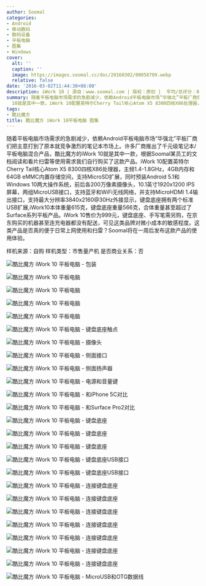 ```yaml
---
author: Soomal
categories:
- Android
- 移动数码
- 数码设备
- 平板电脑
- 图集
- Windows
cover:
  alt: ''
  caption: ''
  image: https://images.soomal.cc/doc/20160302/00058709.webp
  relative: false
date: '2016-03-02T11:44:30+08:00'
description: iWork 10 | 源自：www.soomal.com | 版权：原创 |  平均/总评分：08.57/60
summary: 随着平板电脑市场需求的急剧减少，依赖Android平板电脑市场“华强北”平板厂商们把主意打到了原本就竞争激烈的笔记本市场上。许多厂商推出了千元级笔记本/平板电脑混合产品，酷比魔方的iWork
  10就是其中一款，iWork 10配置英特尔Cherry Tail核心Atom X5 8300四核X86处理器，售价为999元。
tags:
- 酷比魔方
title: 酷比魔方 iWork 10平板电脑 图集
---
```


随着平板电脑市场需求的急剧减少，依赖Android平板电脑市场“华强北”平板厂商们把主意打到了原本就竞争激烈的笔记本市场上。许多厂商推出了千元级笔记本/平板电脑混合产品，酷比魔方的iWork 10就是其中一款，根据Soomal某员工的文档阅读和看片扫雷等使用需求我们自行购买了这款产品。iWork 10配置英特尔Cherry Tail核心Atom X5 8300四核X86处理器，主频1.4-1.8GHz，4GB内存和64GB eMMC内置存储空间，支持MicroSD扩展，同时预装Android 5.1和Windows 10两大操作系统，前后各200万像素摄像头，10.1英寸1920x1200 IPS屏幕，两组MicroUSB接口，支持蓝牙和WiFi无线网络，并支持MicroHDMI 1.4输出接口，支持最大分辨率3840x2160@30Hz外接显示，键盘底座拥有两个标准USB扩展,iWork10本体重量615克，键盘底座重量566克，合体重量甚至超过了Surface系列平板产品。iWork 10售价为999元，键盘底座、手写笔需另购，在京东购买的机器甚至连充电器都没有配送，可见这类品牌对微小成本的敏感程度。这类产品是否真的便于日常上网使用和扫雷？Soomal将在一周后发布这款产品的使用体验。



样机来源：自购
样机类型：市售量产机
是否商业关系：否



![酷比魔方 iWork 10 平板电脑 - 包装](https://images.soomal.cc/doc/20160302/00058678.webp)



![酷比魔方 iWork 10 平板电脑](https://images.soomal.cc/doc/20160302/00058679.webp)



![酷比魔方 iWork 10 平板电脑](https://images.soomal.cc/doc/20160302/00058680.webp)



![酷比魔方 iWork 10 平板电脑](https://images.soomal.cc/doc/20160302/00058681.webp)



![酷比魔方 iWork 10 平板电脑](https://images.soomal.cc/doc/20160302/00058682.webp)



![酷比魔方 iWork 10 平板电脑 - 键盘底座触点](https://images.soomal.cc/doc/20160302/00058683.webp)



![酷比魔方 iWork 10 平板电脑 - 摄像头](https://images.soomal.cc/doc/20160302/00058684.webp)



![酷比魔方 iWork 10 平板电脑 - 侧面接口](https://images.soomal.cc/doc/20160302/00058685.webp)



![酷比魔方 iWork 10 平板电脑 - 侧面扬声器](https://images.soomal.cc/doc/20160302/00058686.webp)



![酷比魔方 iWork 10 平板电脑 - 电源和音量键](https://images.soomal.cc/doc/20160302/00058687.webp)



![酷比魔方 iWork 10 平板电脑 - 和iPhone 5C对比](https://images.soomal.cc/doc/20160302/00058688.webp)



![酷比魔方 iWork 10 平板电脑 - 和Surface Pro2对比](https://images.soomal.cc/doc/20160302/00058689.webp)



![酷比魔方 iWork 10 平板电脑 - 键盘底座](https://images.soomal.cc/doc/20160302/00058690.webp)



![酷比魔方 iWork 10 平板电脑 - 键盘底座](https://images.soomal.cc/doc/20160302/00058691.webp)



![酷比魔方 iWork 10 平板电脑 - 键盘底座](https://images.soomal.cc/doc/20160302/00058692.webp)



![酷比魔方 iWork 10 平板电脑 - 键盘底座USB接口](https://images.soomal.cc/doc/20160302/00058693.webp)



![酷比魔方 iWork 10 平板电脑 - 键盘底座USB接口](https://images.soomal.cc/doc/20160302/00058694.webp)



![酷比魔方 iWork 10 平板电脑 - 连接键盘底座](https://images.soomal.cc/doc/20160302/00058695.webp)



![酷比魔方 iWork 10 平板电脑 - 连接键盘底座](https://images.soomal.cc/doc/20160302/00058696.webp)



![酷比魔方 iWork 10 平板电脑 - 连接键盘底座](https://images.soomal.cc/doc/20160302/00058697.webp)



![酷比魔方 iWork 10 平板电脑 - 连接键盘底座](https://images.soomal.cc/doc/20160302/00058698.webp)



![酷比魔方 iWork 10 平板电脑 - 连接键盘底座](https://images.soomal.cc/doc/20160302/00058699.webp)



![酷比魔方 iWork 10 平板电脑 - 连接键盘底座](https://images.soomal.cc/doc/20160302/00058700.webp)



![酷比魔方 iWork 10 平板电脑 - 连接键盘底座](https://images.soomal.cc/doc/20160302/00058701.webp)



![酷比魔方 iWork 10 平板电脑 - MicroUSB和OTG数据线](https://images.soomal.cc/doc/20160302/00058702.webp)
